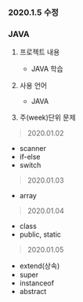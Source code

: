 ### 2020.1.5 수정

### JAVA

1. 프로젝트 내용
    
    - JAVA 학습

2. 사용 언어

    - JAVA

3. 주(week)단위 문제

> 2020.01.02
- scanner
- if-else
- switch

> 2020.01.03
- array

> 2020.01.04
- class
- public, static

> 2020.01.05
- extend(상속)
- super
- instanceof
- abstract